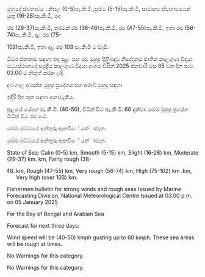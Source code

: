 මුහුදේ ස්වභාවය : නිසල (0-5)පැ.කි.මී ,සුමට (5-15)පැ.කි.මී, සාමාන්‍ය ස්වභාවයෙන් යුතු (16-28)පැ.කි.මී, මද

රළු (29-37)පැ.කි.මී, තරමක් රළු (38-46)පැ.කි.මී, රළු (47-55)පැ.කි.මී, ඉතා රළු (56-74)පැ.කි.මී, දළ රළු (75-

102)පැ.කි.මී, ඉතා දළ රළු 103 පැ.කි.මී ට වැඩි.

ධීවර ජනතාව සඳහා තද සුළං සහ රළු මුහුද පිළිබඳව නිදේදනය ජාතික කාලගුණ විදයා මධ්‍යස්ථානදේ සමුද්‍රීය කාලගුණ විදයා අංශය විසින් 2025 ජනවාරි මස 05 වන දින ප.ව. 03.00 ට නිකුත් කරන ලදී.

දබංගාල දබාක්ක මුහුදු ප්‍රදේශය සහ අරාබි මුහුද සඳහා

ඉදිරි දින තුන සඳහා අනාවැකිය.

සුළයේ යේගෙ පැ.කි.මි. (40-50), විටින් විට පැ.කි.මි. 60 දක්වා. යමම මුහුදු ප්‍රයේශ විටින් විට රළු යේ.

යමම මට්ටයේ අන්‍තුරු ඇඟවීේ යන්‍ාමැත.

යමම මට්ටයේ අන්‍තුරු ඇඟවීේ යන්‍ාමැත.

State of Sea: Calm (0-5) km, Smooth (5-15) km, Slight (16-28) km, Moderate (29-37) km. km, Fairly rough (38-

46) km, Rough (47-55) km, Very rough (56-74) km, High (75-102) km .km, Very high (over 103) km.

Fishermen bulletin for strong winds and rough seas Issued by Marine Forecasting Division, National Meteorological Centre Issued at 03.00 p.m. on 05 January 2025

For the Bay of Bengal and Arabian Sea

Forecast for next three days:

Wind speed will be (40-50) kmph gusting up to 60 kmph. These sea areas will be rough at times.

No Warnings for this category.

No Warnings for this category.